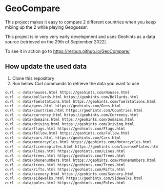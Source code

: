 # GeoCompare

This project makes it easy to compare 2 different countries when you keep mixing up the 2 while playing Geoguessr.

This project is in very very early development and uses Geohints as a data source (retrieved on the 29th of September 2022).

To see it in action go to https://rerbun.github.io/GeoCompare/

## How update the used data

1. Clone this repository
2. Run below Curl commands to retrieve the data you want to use

```bash
curl -o data/houses.html https://geohints.com/Houses.html
curl -o data/bollards.html https://geohints.com/Bollards.html
curl -o data/fuelstations.html https://geohints.com/fuelStations.html
curl -o data/gens.html https://geohints.com/Gens.html
curl -o data/countries.html https://geohints.com/Countries.html
curl -o data/currency.html https://geohints.com/Currency.html
curl -o data/domains.html https://geohints.com/Domains.html
curl -o data/driving.html https://geohints.com/Driving.html
curl -o data/flags.html https://geohints.com/Flags.html
curl -o data/follow.html https://geohints.com/Follow.html
curl -o data/cars.html https://geohints.com/Cars.html
curl -o data/motorcycles.html https://geohints.com/Motorcycles.html
curl -o data/licenseplates.html https://geohints.com/LicensePlates.html
curl -o data/lines.html https://geohints.com/Lines.html
curl -o data/trees.html https://geohints.com/Trees.html
curl -o data/phonenumbers.html https://geohints.com/PhoneNumbers.html
curl -o data/trees.html https://geohints.com/Trees.html
curl -o data/rifts.html https://geohints.com/Rifts.html
curl -o data/scenery.html https://geohints.com/Scenery.html
curl -o data/sidewalks.html https://geohints.com/Sidewalks.html
curl -o data/poles.html https://geohints.com/Poles.html
```
